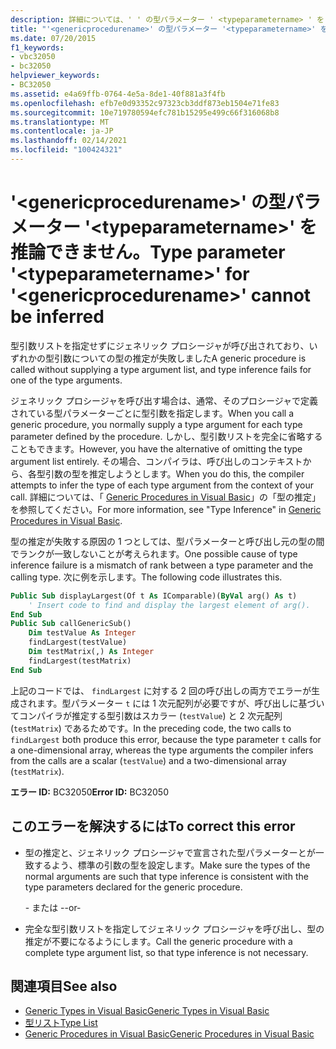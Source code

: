```yaml
---
description: 詳細については、' ' の型パラメーター ' <typeparametername> ' を <genericprocedurename> 推論できません
title: "'<genericprocedurename>' の型パラメーター '<typeparametername>' を推論できません。"
ms.date: 07/20/2015
f1_keywords:
- vbc32050
- bc32050
helpviewer_keywords:
- BC32050
ms.assetid: e4a69ffb-0764-4e5a-8de1-40f881a3f4fb
ms.openlocfilehash: efb7e0d93352c97323cb3ddf873eb1504e71fe83
ms.sourcegitcommit: 10e719780594efc781b15295e499c66f316068b8
ms.translationtype: MT
ms.contentlocale: ja-JP
ms.lasthandoff: 02/14/2021
ms.locfileid: "100424321"
---
```

# <a name="type-parameter-typeparametername-for-genericprocedurename-cannot-be-inferred"></a><span data-ttu-id="32a57-103">'\<genericprocedurename>' の型パラメーター '\<typeparametername>' を推論できません。</span><span class="sxs-lookup"><span data-stu-id="32a57-103">Type parameter '\<typeparametername>' for '\<genericprocedurename>' cannot be inferred</span></span>

<span data-ttu-id="32a57-104">型引数リストを指定せずにジェネリック プロシージャが呼び出されており、いずれかの型引数についての型の推定が失敗しました</span><span class="sxs-lookup"><span data-stu-id="32a57-104">A generic procedure is called without supplying a type argument list, and type inference fails for one of the type arguments.</span></span>  
  
 <span data-ttu-id="32a57-105">ジェネリック プロシージャを呼び出す場合は、通常、そのプロシージャで定義されている型パラメーターごとに型引数を指定します。</span><span class="sxs-lookup"><span data-stu-id="32a57-105">When you call a generic procedure, you normally supply a type argument for each type parameter defined by the procedure.</span></span> <span data-ttu-id="32a57-106">しかし、型引数リストを完全に省略することもできます。</span><span class="sxs-lookup"><span data-stu-id="32a57-106">However, you have the alternative of omitting the type argument list entirely.</span></span> <span data-ttu-id="32a57-107">その場合、コンパイラは、呼び出しのコンテキストから、各型引数の型を推定しようとします。</span><span class="sxs-lookup"><span data-stu-id="32a57-107">When you do this, the compiler attempts to infer the type of each type argument from the context of your call.</span></span> <span data-ttu-id="32a57-108">詳細については、「 [Generic Procedures in Visual Basic](../programming-guide/language-features/data-types/generic-procedures.md)」の「型の推定」を参照してください。</span><span class="sxs-lookup"><span data-stu-id="32a57-108">For more information, see "Type Inference" in [Generic Procedures in Visual Basic](../programming-guide/language-features/data-types/generic-procedures.md).</span></span>  
  
 <span data-ttu-id="32a57-109">型の推定が失敗する原因の 1 つとしては、型パラメーターと呼び出し元の型の間でランクが一致しないことが考えられます。</span><span class="sxs-lookup"><span data-stu-id="32a57-109">One possible cause of type inference failure is a mismatch of rank between a type parameter and the calling type.</span></span> <span data-ttu-id="32a57-110">次に例を示します。</span><span class="sxs-lookup"><span data-stu-id="32a57-110">The following code illustrates this.</span></span>  
  
```vb  
Public Sub displayLargest(Of t As IComparable)(ByVal arg() As t)  
    ' Insert code to find and display the largest element of arg().  
End Sub  
Public Sub callGenericSub()  
    Dim testValue As Integer  
    findLargest(testValue)  
    Dim testMatrix(,) As Integer  
    findLargest(testMatrix)  
End Sub  
```  
  
 <span data-ttu-id="32a57-111">上記のコードでは、 `findLargest` に対する 2 回の呼び出しの両方でエラーが生成されます。型パラメーター `t` には 1 次元配列が必要ですが、呼び出しに基づいてコンパイラが推定する型引数はスカラー (`testValue`) と 2 次元配列 (`testMatrix`) であるためです。</span><span class="sxs-lookup"><span data-stu-id="32a57-111">In the preceding code, the two calls to `findLargest` both produce this error, because the type parameter `t` calls for a one-dimensional array, whereas the type arguments the compiler infers from the calls are a scalar (`testValue`) and a two-dimensional array (`testMatrix`).</span></span>  
  
 <span data-ttu-id="32a57-112">**エラー ID:** BC32050</span><span class="sxs-lookup"><span data-stu-id="32a57-112">**Error ID:** BC32050</span></span>  
  
## <a name="to-correct-this-error"></a><span data-ttu-id="32a57-113">このエラーを解決するには</span><span class="sxs-lookup"><span data-stu-id="32a57-113">To correct this error</span></span>  
  
- <span data-ttu-id="32a57-114">型の推定と、ジェネリック プロシージャで宣言された型パラメーターとが一致するよう、標準の引数の型を設定します。</span><span class="sxs-lookup"><span data-stu-id="32a57-114">Make sure the types of the normal arguments are such that type inference is consistent with the type parameters declared for the generic procedure.</span></span>  
  
     <span data-ttu-id="32a57-115">- または -</span><span class="sxs-lookup"><span data-stu-id="32a57-115">-or-</span></span>  
  
- <span data-ttu-id="32a57-116">完全な型引数リストを指定してジェネリック プロシージャを呼び出し、型の推定が不要になるようにします。</span><span class="sxs-lookup"><span data-stu-id="32a57-116">Call the generic procedure with a complete type argument list, so that type inference is not necessary.</span></span>  
  
## <a name="see-also"></a><span data-ttu-id="32a57-117">関連項目</span><span class="sxs-lookup"><span data-stu-id="32a57-117">See also</span></span>

- [<span data-ttu-id="32a57-118">Generic Types in Visual Basic</span><span class="sxs-lookup"><span data-stu-id="32a57-118">Generic Types in Visual Basic</span></span>](../programming-guide/language-features/data-types/generic-types.md)
- [<span data-ttu-id="32a57-119">型リスト</span><span class="sxs-lookup"><span data-stu-id="32a57-119">Type List</span></span>](../language-reference/statements/type-list.md)
- [<span data-ttu-id="32a57-120">Generic Procedures in Visual Basic</span><span class="sxs-lookup"><span data-stu-id="32a57-120">Generic Procedures in Visual Basic</span></span>](../programming-guide/language-features/data-types/generic-procedures.md)
